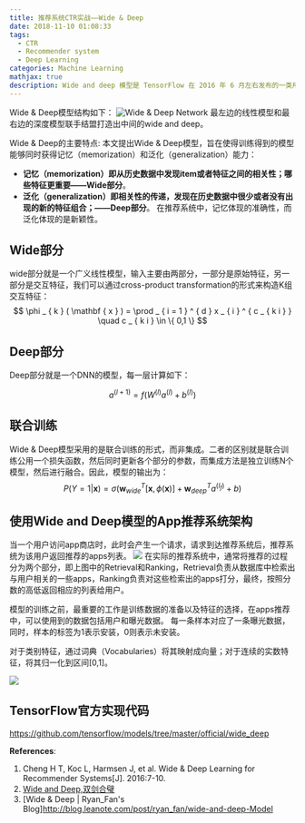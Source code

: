 ```yaml
---
title: 推荐系统CTR实战——Wide & Deep
date: 2018-11-10 01:08:33
tags:
  - CTR
  - Recommender system
  - Deep Learning
categories: Machine Learning
mathjax: true
description: Wide and deep 模型是 TensorFlow 在 2016 年 6 月左右发布的一类用于分类和回归的模型，并应用到了 Google Play 的应用推荐中。wide and deep 模型的核心思想是结合线性模型的记忆能力（memorization）和 DNN 模型的泛化能力（generalization），在训练过程中同时优化 2 个模型的参数，从而达到整体模型的预测能力最优。
---
```


Wide & Deep模型结构如下：
![Wide & Deep Network](/uploads/wide_and_deep.webp)
最左边的线性模型和最右边的深度模型联手结盟打造出中间的wide and deep。


Wide & Deep的主要特点:
本文提出Wide & Deep模型，旨在使得训练得到的模型能够同时获得记忆（memorization）和泛化（generalization）能力：

-   **记忆（memorization）即从历史数据中发现item或者特征之间的相关性；哪些特征更重要——Wide部分**。
-   **泛化（generalization）即相关性的传递，发现在历史数据中很少或者没有出现的新的特征组合；——Deep部分**。
在推荐系统中，记忆体现的准确性，而泛化体现的是新颖性。


## Wide部分
wide部分就是一个广义线性模型，输入主要由两部分，一部分是原始特征，另一部分是交互特征，我们可以通过cross-product transformation的形式来构造K组交互特征：
$$
\phi _ { k } ( \mathbf { x } ) = \prod _ { i = 1 } ^ { d } x _ { i } ^ { c _ { k i } } \quad c _ { k i } \in \{ 0,1 \}
$$

## Deep部分
Deep部分就是一个DNN的模型，每一层计算如下：

$$
a ^ { ( l + 1 ) } = f \left( W ^ { ( l ) } a ^ { ( l ) } + b ^ { ( l ) } \right)
$$

## 联合训练
Wide & Deep模型采用的是联合训练的形式，而非集成。二者的区别就是联合训练公用一个损失函数，然后同时更新各个部分的参数，而集成方法是独立训练N个模型，然后进行融合。因此，模型的输出为：
$$
P ( Y = 1 | \mathbf { x } ) = \sigma \left( \mathbf { w } _ { w i d e } ^ { T } [ \mathbf { x } , \phi ( \mathbf { x } ) ] + \mathbf { w } _ { d e e p } ^ { T } a ^ { \left( l _ { f } \right) } + b \right)
$$

## 使用Wide and Deep模型的App推荐系统架构
当一个用户访问app商店时，此时会产生一个请求，请求到达推荐系统后，推荐系统为该用户返回推荐的apps列表。
![](/uploads/wide_and_deep_overview.png)
在实际的推荐系统中，通常将推荐的过程分为两个部分，即上图中的Retrieval和Ranking，Retrieval负责从数据库中检索出与用户相关的一些apps，Ranking负责对这些检索出的apps打分，最终，按照分数的高低返回相应的列表给用户。

模型的训练之前，最重要的工作是训练数据的准备以及特征的选择，在apps推荐中，可以使用到的数据包括用户和曝光数据。
每一条样本对应了一条曝光数据，同时，样本的标签为1表示安装，0则表示未安装。

对于类别特征，通过词典（Vocabularies）将其映射成向量；对于连续的实数特征，将其归一化到区间[0,1]。

![](/uploads/wide_and_deep_structure.png)

## TensorFlow官方实现代码

https://github.com/tensorflow/models/tree/master/official/wide_deep

**References**:
1. Cheng H T, Koc L, Harmsen J, et al. Wide & Deep Learning for Recommender Systems[J]. 2016:7-10.
2. [Wide and Deep,双剑合璧](https://www.jianshu.com/p/71cf3d1f579d)
3. [Wide & Deep | Ryan_Fan's Blog]http://blog.leanote.com/post/ryan_fan/wide-and-deep-Model
<!-- 4. -->
